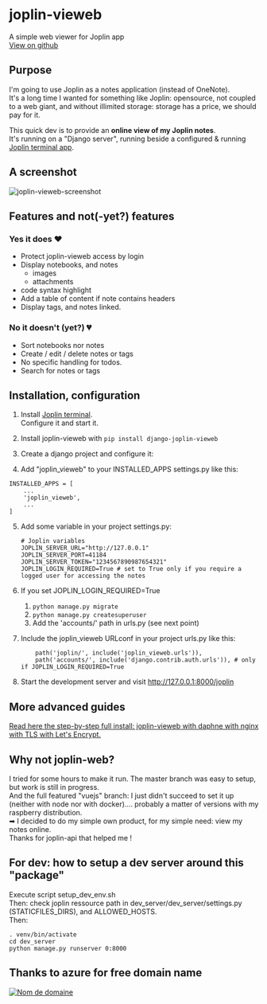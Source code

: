 # joplin-vieweb
A simple web viewer for Joplin app  
[View on github](https://github.com/gri38/django-joplin_vieweb)

## Purpose
I'm going to use Joplin as a notes application (instead of OneNote).  
It's a long time I wanted for something like Joplin: opensource, not coupled to a web giant, and without illimited storage: storage has a price, we should pay for it.

This quick dev is to provide an **online view of my Joplin notes**.  
It's running on a "Django server", running beside a configured & running [Joplin terminal app](https://joplinapp.org/terminal/). 

## A screenshot
![joplin-vieweb-screenshot](https://user-images.githubusercontent.com/26554495/120926743-7dc47b00-c6de-11eb-94d4-3e5e12a0f7bb.png)

## Features and not(-yet?) features
### Yes it does ❤
- Protect joplin-vieweb access by login
- Display notebooks, and notes
  - images
  - attachments
- code syntax highlight
- Add a table of content if note contains headers
- Display tags, and notes linked.
### No it doesn't (yet?) 💔
- Sort notebooks nor notes
- Create / edit / delete notes or tags
- No specific handling for todos.
- Search for notes or tags


## Installation, configuration
1. Install [Joplin terminal](https://joplinapp.org/terminal/).  
Configure it and start it.

2. Install joplin-vieweb with `pip install django-joplin-vieweb`

3. Create a django project and configure it:

4.  Add "joplin_vieweb" to your INSTALLED_APPS settings.py like this:
   ```
   INSTALLED_APPS = [
       ...
       'joplin_vieweb',
       ...
   ]
   ```
5. Add some variable in your project settings.py:
   ```
   # Joplin variables
   JOPLIN_SERVER_URL="http://127.0.0.1"
   JOPLIN_SERVER_PORT=41184
   JOPLIN_SERVER_TOKEN="1234567890987654321"
   JOPLIN_LOGIN_REQUIRED=True # set to True only if you require a logged user for accessing the notes
   ```
6. If you set JOPLIN_LOGIN_REQUIRED=True
   1. ```python manage.py migrate```
   2. ```python manage.py createsuperuser```
   3. Add the 'accounts/' path in urls.py (see next point)

7. Include the joplin_vieweb URLconf in your project urls.py like this:
   ```
       path('joplin/', include('joplin_vieweb.urls')),
       path('accounts/', include('django.contrib.auth.urls')), # only if JOPLIN_LOGIN_REQUIRED=True
   ```

8. Start the development server and visit 
   http://127.0.0.1:8000/joplin

## More advanced guides
[Read here the step-by-step full install: joplin-vieweb with daphne with nginx with TLS with Let's Encrypt.](https://github.com/gri38/django-joplin_vieweb/wiki/Server-configuration)

## Why not joplin-web?
I tried for some hours to make it run. The master branch was easy to setup, but work is still in progress.  
And the full featured "vuejs" branch: I just didn't succeed to set it up (neither with node nor with docker).... probably a matter of versions with my raspberry distribution.  
➡ I decided to do my simple own product, for my simple need: view my notes online.  
Thanks for joplin-api that helped me !

## For dev: how to setup a dev server around this "package"
Execute script setup_dev_env.sh  
Then: check joplin ressource path in dev_server/dev_server/settings.py (STATICFILES_DIRS), and ALLOWED_HOSTS.  
Then:  
```
. venv/bin/activate
cd dev_server
python manage.py runserver 0:8000
```

## Thanks to azure for free domain name
[![Nom de domaine](http://www.azote.org/pub/azote_120_60_bleu.gif)](https://www.azote.org/)
